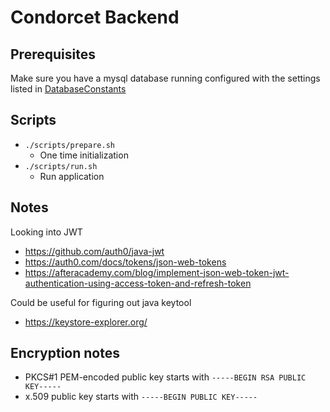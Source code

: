 # Condorcet Backend

## Prerequisites

Make sure you have a mysql database running configured with the settings listed in
[DatabaseConstants](console/src/main/kotlin/com/seanshubin/condorcet/backend/console/DatabaseConstants.kt)

## Scripts

- `./scripts/prepare.sh`
    - One time initialization
- `./scripts/run.sh`
    - Run application

## Notes

Looking into JWT

- https://github.com/auth0/java-jwt
- https://auth0.com/docs/tokens/json-web-tokens
- https://afteracademy.com/blog/implement-json-web-token-jwt-authentication-using-access-token-and-refresh-token

Could be useful for figuring out java keytool

- https://keystore-explorer.org/

## Encryption notes

- PKCS#1 PEM-encoded public key starts with `-----BEGIN RSA PUBLIC KEY-----`
- x.509 public key starts with `-----BEGIN PUBLIC KEY-----`